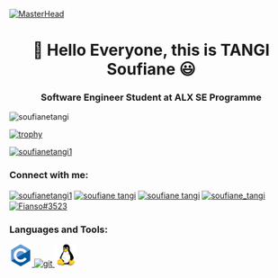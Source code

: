 [![MasterHead](https://user-images.githubusercontent.com/95478989/198955082-6e78ebb5-e1e4-49f9-8d32-6e5af3984dcd.gif)](https://BigGtpoint.io)



<h1 align="center">👋 Hello Everyone, this is TANGI Soufiane 😃</h1>

<h3 align="center">Software Engineer Student at ALX SE Programme</h3>
<p align="left"> <img src="https://komarev.com/ghpvc/?username=soufianetangi&label=Profile%20views&color=0e75b6&style=flat" alt="soufianetangi" /> </p>

[![trophy](https://github-profile-trophy.vercel.app/?username=ryo-ma)](https://github.com/ryo-ma/github-profile-trophy)

<p align="left"> <a href="https://twitter.com/soufianetangi1" target="blank"><img src="https://img.shields.io/twitter/follow/soufianetangi1?logo=twitter&style=for-the-badge" alt="soufianetangi1" /></a> </p>

<h3 align="left">Connect with me:</h3>
<p align="left">
<a href="https://twitter.com/soufianetangi1" target="blank"><img align="center" src="https://raw.githubusercontent.com/rahuldkjain/github-profile-readme-generator/master/src/images/icons/Social/twitter.svg" alt="soufianetangi1" height="30" width="40" /></a>
<a href="https://linkedin.com/in/soufiane-tangi-239307237" target="blank"><img align="center" src="https://raw.githubusercontent.com/rahuldkjain/github-profile-readme-generator/master/src/images/icons/Social/linked-in-alt.svg" alt="soufiane tangi" height="30" width="40" /></a>
<a href="https://fb.com/soufiane.tangi.37" target="blank"><img align="center" src="https://raw.githubusercontent.com/rahuldkjain/github-profile-readme-generator/master/src/images/icons/Social/facebook.svg" alt="soufiane tangi" height="30" width="40" /></a>
<a href="https://instagram.com/soufiane_tangi" target="blank"><img align="center" src="https://raw.githubusercontent.com/rahuldkjain/github-profile-readme-generator/master/src/images/icons/Social/instagram.svg" alt="soufiane_tangi" height="30" width="40" /></a>
<a href="https://discord.gg/Fianso#3523" target="blank"><img align="center" src="https://raw.githubusercontent.com/rahuldkjain/github-profile-readme-generator/master/src/images/icons/Social/discord.svg" alt="Fianso#3523" height="30" width="40" /></a>
</p>

<h3 align="left">Languages and Tools:</h3>
<p align="left"> <a href="https://www.cprogramming.com/" target="_blank" rel="noreferrer"> <img src="https://raw.githubusercontent.com/devicons/devicon/master/icons/c/c-original.svg" alt="c" width="40" height="40"/> </a> <a href="https://git-scm.com/" target="_blank" rel="noreferrer"> <img src="https://www.vectorlogo.zone/logos/git-scm/git-scm-icon.svg" alt="git" width="40" height="40"/> </a> <a href="https://www.linux.org/" target="_blank" rel="noreferrer"> <img src="https://raw.githubusercontent.com/devicons/devicon/master/icons/linux/linux-original.svg" alt="linux" width="40" height="40"/> </a> </p>


